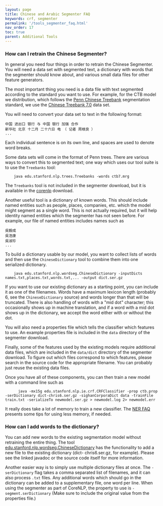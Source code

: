 ```yaml
---
layout: page
title: Chinese and Arabic Segmenter FAQ
keywords: crf, segmenter
permalink: '/tools_segmenter_faq.html'
nav_order: 17
toc: true
parent: Additional Tools
---
```


### How can I retrain the Chinese Segmenter?

In general you need four things in order to retrain the Chinese Segmenter. You
will need a data set with segmented text, a dictionary with words that the
segmenter should know about, and various small data files for other feature
generators.

The most important thing you need is a data file with text segmented according
to the standard you want to use. For example, for the CTB model we
distribution, which follows the [Penn Chinese
Treebank](http://www.cis.upenn.edu/~chinese/) segmentation standard, we use
the [Chinese Treebank 7.0](http://catalog.ldc.upenn.edu/LDC2010T07) data set.

You will need to convert your data set to text in the following format:  

    
    中国 进出口 银行 与 中国 银行 加强 合作
    新华社 北京 十二月 二十六日 电 （ 记者 周根良 ）
    ...
    

Each individual sentence is on its own line, and spaces are used to denote
word breaks.

Some data sets will come in the format of Penn trees. There are various ways
to convert this to segmented text; one way which uses our tool suite is to use
the `Treebanks` tool:

    
        java edu.stanford.nlp.trees.Treebanks -words ctb7.mrg
    

The `Treebanks` tool is not included in the segmenter download, but it is
available in the [corenlp](corenlp.html) download.

Another useful tool is a dictionary of known words. This should include named
entities such as people, places, companies, etc. which the model might segment
as a single word. This is not actually required, but it will help identity
named entities which the segmenter has not seen before. For example, our file
of named entities includes names such as

    
    吳毅成
    吳浩康
    吳淑珍
    ...
    

To build a dictionary usable by our model, you want to collect lists of words
and then use the `ChineseDictionary` tool to combine them into one serialized
dictionary.

    
        java edu.stanford.nlp.wordseg.ChineseDictionary -inputDicts names.txt,places.txt,words.txt,... -output dict.ser.gz
    

If you want to use our existing dictionary as a starting point, you can
include it as one of the filenames. Words have a maximum lexicon length
(probably 6, see the `ChineseDictionary` source) and words longer than that
will be truncated. There is also handling of words with a "mid dot" character;
this occasionally shows up in machine translation, and if a word with a mid
dot shows up in the dictionary, we accept the word either with or without the
dot.

You will also need a properties file which tells the classifier which features
to use. An example properties file is included in the `data` directory of the
segmenter download.

Finally, some of the features used by the existing models require additional
data files, which are included in the `data/dict` directory of the segmenter
download. To figure out which files correspond to which features, please
search in the source code for the appropriate filename. You can probably just
reuse the existing data files.

Once you have all of these components, you can then train a new model with a
command line such as

    
          java -mx15g edu.stanford.nlp.ie.crf.CRFClassifier -prop ctb.prop -serDictionary dict-chris6.ser.gz -sighanCorporaDict data -trainFile train.txt -serializeTo newmodel.ser.gz > newmodel.log 2> newmodel.err
    

It really does take a lot of memory to train a new classifier. The [NER
FAQ](http://nlp.stanford.edu/software/crf-faq.html#d) presents some tips for
using less memory, if needed.

### How can I add words to the dictionary?

You can add new words to the existing segmentation model without retraining
the entire thing. The tool
[edu.stanford.nlp.wordseg.ChineseDictionary](https://nlp.stanford.edu/nlp/javadoc/javanlp/edu/stanford/nlp/wordseg/ChineseDictionary.html)
has the functionality to add a new file to the existing dictionary (dict-
chris6.ser.gz, for example). Please see the linked javadoc or the source code
itself for more information.

Another easier way is to simply use multiple dictionary files at once. The
`-serDictionary` flag takes a comma separated list of filenames, and it can
also process `.txt` files. Any additional words which should go in the
dictionary can be added to a supplementary file, one word per line. When using
the segmenter as part of CoreNLP, the property to use is
`-segment.serDictionary` (Make sure to include the original value from the
properties file.)

